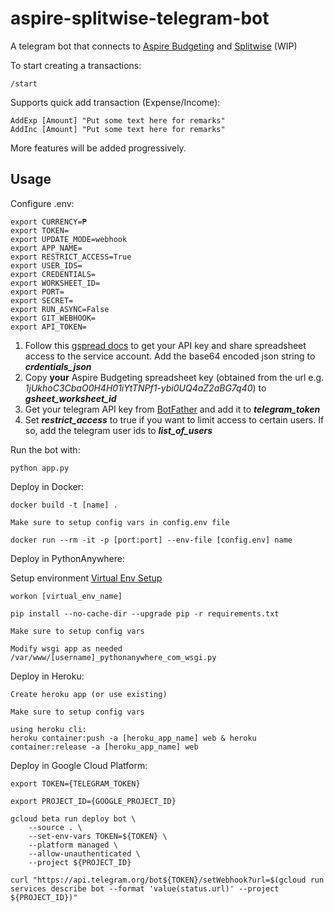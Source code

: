 # aspire-splitwise-telegram-bot

A telegram bot that connects to [Aspire Budgeting](https://aspirebudget.com/) and [Splitwise](splitwise.com) (WIP)

To start creating a transactions:

```
/start
```

Supports quick add transaction (Expense/Income):

```
AddExp [Amount] "Put some text here for remarks"
AddInc [Amount] "Put some text here for remarks"
```

More features will be added progressively.

## Usage

Configure .env:

```
export CURRENCY=₱
export TOKEN=
export UPDATE_MODE=webhook
export APP_NAME=
export RESTRICT_ACCESS=True
export USER_IDS=
export CREDENTIALS=
export WORKSHEET_ID=
export PORT=
export SECRET=
export RUN_ASYNC=False
export GIT_WEBHOOK=
export API_TOKEN=
```

1. Follow this [gspread docs](https://docs.gspread.org/en/latest/oauth2.html#for-bots-using-service-account) to get your API key and share spreadsheet access to the service account.
   Add the base64 encoded json string to _**crdentials_json**_
2. Copy **your** Aspire Budgeting spreadsheet key (obtained from the url e.g. _1jUkhoC3CbaO0H4H01iYtTNPf1-ybi0UQ4aZ2aBG7q40_) to _**gsheet_worksheet_id**_
3. Get your telegram API key from [BotFather](https://t.me/botfather) and add it to _**telegram_token**_
4. Set _**restrict_access**_ to true if you want to limit access to certain users. If so, add the telegram user ids to _**list_of_users**_

Run the bot with:

```
python app.py
```

Deploy in Docker:

```
docker build -t [name] .

Make sure to setup config vars in config.env file

docker run --rm -it -p [port:port] --env-file [config.env] name
```

Deploy in PythonAnywhere:

Setup environment [Virtual Env Setup](https://help.pythonanywhere.com/pages/Virtualenvs)

```
workon [virtual_env_name]

pip install --no-cache-dir --upgrade pip -r requirements.txt

Make sure to setup config vars

Modify wsgi app as needed /var/www/[username]_pythonanywhere_com_wsgi.py
```

Deploy in Heroku:

```
Create heroku app (or use existing)

Make sure to setup config vars

using heroku cli:
heroku container:push -a [heroku_app_name] web & heroku container:release -a [heroku_app_name] web
```

Deploy in Google Cloud Platform:

```
export TOKEN={TELEGRAM_TOKEN}

export PROJECT_ID={GOOGLE_PROJECT_ID}

gcloud beta run deploy bot \
    --source . \
    --set-env-vars TOKEN=${TOKEN} \
    --platform managed \
    --allow-unauthenticated \
    --project ${PROJECT_ID}

curl "https://api.telegram.org/bot${TOKEN}/setWebhook?url=$(gcloud run services describe bot --format 'value(status.url)' --project ${PROJECT_ID})"
```
